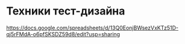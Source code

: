 # Техники тест-дизайна
https://docs.google.com/spreadsheets/d/13Q0EonjBWsezVxKTz51D-qj5rFMdA-o6pfSKSDZ59d8/edit?usp=sharing
